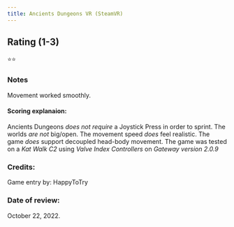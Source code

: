 ```yaml
---
title: Ancients Dungeons VR (SteamVR)
---
```


## Rating (1-3)
⭐⭐

### Notes
Movement worked smoothly.

#### Scoring explanaion:
Ancients Dungeons *does not require* a Joystick Press in order to sprint.
The worlds *are not* big/open.
The movement speed *does* feel realistic.
The game *does* support decoupled head-body movement.
The game was tested on a *Kat Walk C2* using *Valve Index Controllers* on *Gateway version 2.0.9*

### Credits:
Game entry by: HappyToTry

### Date of review:
October 22, 2022.


